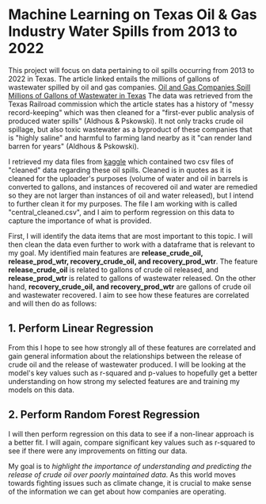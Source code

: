 # Machine Learning on Texas Oil & Gas Industry Water Spills from 2013 to 2022
This project will focus on data pertaining to oil spills occurring from 2013 to 2022 in Texas. The article linked entails the millions of gallons of wastewater spilled by oil and gas companies. [Oil and Gas Companies Spill Millions of Gallons of Wastewater in Texas](https://insideclimatenews.org/news/31102023/oil-gas-companies-spill-wastewater-in-texas/) The data was retrieved from the Texas Railroad commission which the article states has a history of "messy record-keeping" which was then cleaned for a "first-ever public analysis of produced water spills" (Aldhous & Pskowski). It not only tracks crude oil spillage, but also toxic wastewater as a byproduct of these companies that is "highly saline" and harmful to farming land nearby as it "can render land barren for years" (Aldhous & Pskowski).

I retrieved my data files from [kaggle](https://www.kaggle.com/datasets/sujaykapadnis/texas-oil-and-gas-industry-water-spills-2013-2022/data) which contained two csv files of "cleaned" data regarding these oil spills. Cleaned is in quotes as it is cleaned for the uploader's purposes (volume of water and oil in barrels is converted to gallons, and instances of recovered oil and water are remedied so they are not larger than instances of oil and water released), but I intend to further clean it for my purposes. The file I am working with is called "central_cleaned.csv", and I aim to perform regression on this data to capture the importance of what is provided. 

First, I will identify the data items that are most important to this topic. I will then clean the data even further to work with a dataframe that is relevant to my goal. My identified main features are **release_crude_oil, release_prod_wtr, recovery_crude_oil, and recovery_prod_wtr**. The feature **release_crude_oil** is related to gallons of crude oil released, and **release_prod_wtr** is related to gallons of wastewater released. On the other hand, **recovery_crude_oil, and recovery_prod_wtr** are gallons of crude oil and wastewater recovered. I aim to see how these features are correlated and will then do as follows:

## 1. Perform Linear Regression
From this I hope to see how strongly all of these features are correlated and gain general information about the relationships between the release of crude oil and the release of wastewater produced. I will be looking at the model's key values such as r-squared and p-values to hopefully get a better understanding on how strong my selected features are and training my models on this data. 
## 2. Perform Random Forest Regression
I will then perform regression on this data to see if a non-linear approach is a better fit. I will again, compare significant key values such as r-squared to see if there were any improvements on fitting our data. 

My goal is to _highlight the importance of understanding and predicting the release of crude oil over poorly maintained data_. As this world moves towards fighting issues such as climate change, it is crucial to make sense of the information we can get about how companies are operating.  

